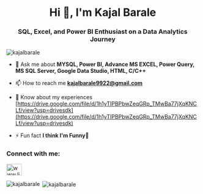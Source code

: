 <h1 align="center">Hi 👋, I'm Kajal Barale</h1>
<h3 align="center">SQL, Excel, and Power BI Enthusiast on a Data Analytics Journey</h3>

<p align="left"> <img src="https://komarev.com/ghpvc/?username=kajalbarale&label=Profile%20views&color=0e75b6&style=flat" alt="kajalbarale" /> </p>

- 💬 Ask me about **MYSQL, Power BI, Advance MS EXCEL, Power Query, MS SQL Server, Google Data Studio, HTML, C/C++**

- 📫 How to reach me **kajalbarale9922@gmail.com**

- 📄 Know about my experiences [https://drive.google.com/file/d/1h1yTIPBPbwZeqGRp_TMwBa77jXqKNCLf/view?usp=drivesdk](https://drive.google.com/file/d/1h1yTIPBPbwZeqGRp_TMwBa77jXqKNCLf/view?usp=drivesdk)

- ⚡ Fun fact **I think I'm Funny🤔**

<h3 align="left">Connect with me:</h3>
<p align="left">
<a href="https://linkedin.com/in/www.linkedin.com/in/ kajal-barale" target="blank"><img align="center" src="https://raw.githubusercontent.com/rahuldkjain/github-profile-readme-generator/master/src/images/icons/Social/linked-in-alt.svg" alt="www.linkedin.com/in/ kajal-barale" height="30" width="40" /></a>
</p>

<p><img align="left" src="https://github-readme-stats.vercel.app/api/top-langs?username=kajalbarale&show_icons=true&locale=en&layout=compact" alt="kajalbarale" /></p>

<p>&nbsp;<img align="center" src="https://github-readme-stats.vercel.app/api?username=kajalbarale&show_icons=true&locale=en" alt="kajalbarale" /></p>



